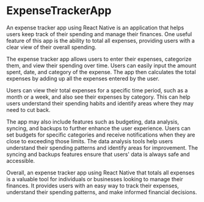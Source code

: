 # ExpenseTrackerApp

An expense tracker app using React Native is an application that helps users keep track of their spending and manage their finances. One useful feature of this app is the ability to total all expenses, providing users with a clear view of their overall spending.

The expense tracker app allows users to enter their expenses, categorize them, and view their spending over time. Users can easily input the amount spent, date, and category of the expense. The app then calculates the total expenses by adding up all the expenses entered by the user.

Users can view their total expenses for a specific time period, such as a month or a week, and also see their expenses by category. This can help users understand their spending habits and identify areas where they may need to cut back.

The app may also include features such as budgeting, data analysis, syncing, and backups to further enhance the user experience. Users can set budgets for specific categories and receive notifications when they are close to exceeding those limits. The data analysis tools help users understand their spending patterns and identify areas for improvement. The syncing and backups features ensure that users' data is always safe and accessible.

Overall, an expense tracker app using React Native that totals all expenses is a valuable tool for individuals or businesses looking to manage their finances. It provides users with an easy way to track their expenses, understand their spending patterns, and make informed financial decisions.
